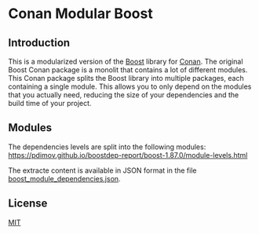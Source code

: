 # Conan Modular Boost


## Introduction

This is a modularized version of the [Boost](https://www.boost.org/) library for [Conan](https://conan.io/). The original Boost Conan package is a monolit that contains a lot of different modules. This Conan package splits the Boost library into multiple packages, each containing a single module. This allows you to only depend on the modules that you actually need, reducing the size of your dependencies and the build time of your project.

## Modules

The dependencies levels are split into the following modules: https://pdimov.github.io/boostdep-report/boost-1.87.0/module-levels.html

The extracte content is available in JSON format in the file [boost_module_dependencies.json](boost_module_dependencies.json).

## License

[MIT](LICENSE)